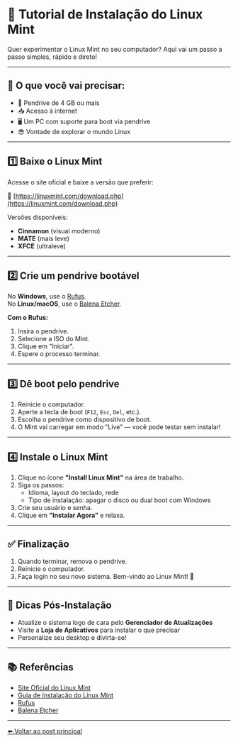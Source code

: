 # 🐧 Tutorial de Instalação do Linux Mint

Quer experimentar o Linux Mint no seu computador? Aqui vai um passo a passo simples, rápido e direto!

---

## 🧰 O que você vai precisar:

- 💽 Pendrive de 4 GB ou mais
- 📥 Acesso à internet
- 🖥 Um PC com suporte para boot via pendrive
- 😎 Vontade de explorar o mundo Linux

---

## 1️⃣ Baixe o Linux Mint

Acesse o site oficial e baixe a versão que preferir:

🔗 [https://linuxmint.com/download.php](https://linuxmint.com/download.php)

Versões disponíveis:
- **Cinnamon** (visual moderno)
- **MATE** (mais leve)
- **XFCE** (ultraleve)

---

## 2️⃣ Crie um pendrive bootável

No **Windows**, use o [Rufus](https://rufus.ie).  
No **Linux/macOS**, use o [Balena Etcher](https://www.balena.io/etcher/).

**Com o Rufus:**
1. Insira o pendrive.
2. Selecione a ISO do Mint.
3. Clique em "Iniciar".
4. Espere o processo terminar.

---

## 3️⃣ Dê boot pelo pendrive

1. Reinicie o computador.
2. Aperte a tecla de boot (`F12`, `Esc`, `Del`, etc.).
3. Escolha o pendrive como dispositivo de boot.
4. O Mint vai carregar em modo "Live" — você pode testar sem instalar!

---

## 4️⃣ Instale o Linux Mint

1. Clique no ícone **"Install Linux Mint"** na área de trabalho.
2. Siga os passos:
   - Idioma, layout do teclado, rede
   - Tipo de instalação: apagar o disco ou dual boot com Windows
3. Crie seu usuário e senha.
4. Clique em **"Instalar Agora"** e relaxa.

---

## ✅ Finalização

1. Quando terminar, remova o pendrive.
2. Reinicie o computador.
3. Faça login no seu novo sistema. Bem-vindo ao Linux Mint! 🎉

---

## 📌 Dicas Pós-Instalação

- Atualize o sistema logo de cara pelo **Gerenciador de Atualizações**
- Visite a **Loja de Aplicativos** para instalar o que precisar
- Personalize seu desktop e divirta-se!

---

## 📚 Referências

- [Site Oficial do Linux Mint](https://linuxmint.com)
- [Guia de Instalação do Linux Mint](https://linuxmint-installation-guide.readthedocs.io/pt/latest/)
- [Rufus](https://rufus.ie)
- [Balena Etcher](https://www.balena.io/etcher/)

---

[⬅️ Voltar ao post principal](../_posts/linux-mint.md)
